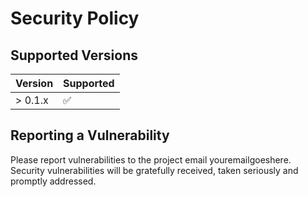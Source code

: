 # Security Policy

## Supported Versions

| Version | Supported          |
| ------- | ------------------ |
| > 0.1.x | :white_check_mark: |

## Reporting a Vulnerability

Please report vulnerabilities to the project email youremailgoeshere.
Security vulnerabilities will be gratefully received, taken seriously and
promptly addressed.

